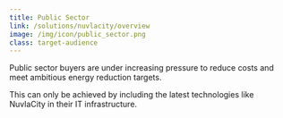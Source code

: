 ```yaml
---
title: Public Sector
link: /solutions/nuvlacity/overview
image: /img/icon/public_sector.png
class: target-audience
---
```


Public sector buyers are under increasing pressure to reduce costs and meet ambitious energy reduction targets.

This can only be achieved by including the latest technologies like NuvlaCity in their IT infrastructure. 


